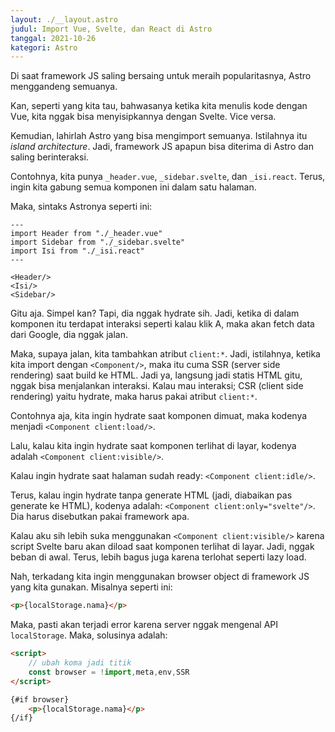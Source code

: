 ```yaml
---
layout: ./__layout.astro
judul: Import Vue, Svelte, dan React di Astro
tanggal: 2021-10-26
kategori: Astro
---
```


Di saat framework JS saling bersaing untuk meraih popularitasnya, Astro menggandeng semuanya.

Kan, seperti yang kita tau, bahwasanya ketika kita menulis kode dengan Vue, kita nggak bisa menyisipkannya dengan Svelte. Vice versa.

Kemudian, lahirlah Astro yang bisa mengimport semuanya. Istilahnya itu _island architecture_. Jadi, framework JS apapun bisa diterima di Astro dan saling berinteraksi.

Contohnya, kita punya `_header.vue`, `_sidebar.svelte`, dan `_isi.react`. Terus, ingin kita gabung semua komponen ini dalam satu halaman.

Maka, sintaks Astronya seperti ini:

```astro
---
import Header from "./_header.vue"
import Sidebar from "./_sidebar.svelte"
import Isi from "./_isi.react"
---

<Header/>
<Isi/>
<Sidebar/>
```

Gitu aja. Simpel kan? Tapi, dia nggak hydrate sih. Jadi, ketika di dalam komponen itu terdapat interaksi seperti kalau klik A, maka akan fetch data dari Google, dia nggak jalan.

Maka, supaya jalan, kita tambahkan atribut `client:*`. Jadi, istilahnya, ketika kita import dengan `<Component/>`, maka itu cuma SSR (server side rendering) saat build ke HTML. Jadi ya, langsung jadi statis HTML gitu, nggak bisa menjalankan interaksi. Kalau mau interaksi; CSR (client side rendering) yaitu hydrate, maka harus pakai atribut `client:*`.

Contohnya aja, kita ingin hydrate saat komponen dimuat, maka kodenya menjadi `<Component client:load/>`.

Lalu, kalau kita ingin hydrate saat komponen terlihat di layar, kodenya adalah `<Component client:visible/>`.

Kalau ingin hydrate saat halaman sudah ready: `<Component client:idle/>`.

Terus, kalau ingin hydrate tanpa generate HTML (jadi, diabaikan pas generate ke HTML), kodenya adalah: `<Component client:only="svelte"/>`. Dia harus disebutkan pakai framework apa.

Kalau aku sih lebih suka menggunakan `<Component client:visible/>` karena script Svelte baru akan diload saat komponen terlihat di layar. Jadi, nggak beban di awal. Terus, lebih bagus juga karena terlohat seperti lazy load.

Nah, terkadang kita ingin menggunakan browser object di framework JS yang kita gunakan. Misalnya seperti ini:

```html
<p>{localStorage.nama}</p>
```

Maka, pasti akan terjadi error karena server nggak mengenal API `localStorage`. Maka, solusinya adalah:

```html
<script>
	// ubah koma jadi titik
	const browser = !import,meta,env,SSR
</script>

{#if browser}
	<p>{localStorage.nama}</p>
{/if}
```
